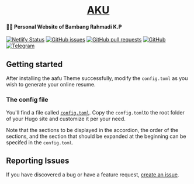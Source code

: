 <h1 align="center">
  <a href="https://aku.idbmb.my.id/">AKU</a>
  <h4>👨‍💻 Personal Website of Bambang Rahmadi K.P<a href="https://github.com/idbmb/aku" target="_blank"></a></h4>
</h1>

[![Netlify Status](https://api.netlify.com/api/v1/badges/12107d94-3c2c-4a62-b597-7f6ca3eaf833/deploy-status)](https://app.netlify.com/sites/akuforidbmb/deploys)
[![GitHub issues][Issues-badge]][Issues]
[![GitHub pull requests][PR-badge]][PRs]
[![GitHub][License-badge]][License]
[![Telegram][Telegram-badge]][Telegram]

## Getting started

After installing the aafu Theme successfully, modify the `config.toml` as you wish to generate your online resume.

### The config file

You'll find a file called [`config.toml`](//github.com/darshanbaral/aafu/blob/master/exampleSite/config.toml). Copy the `config.toml`to the root folder of your Hugo site and customize it per your need.

Note that the sections to be displayed in the accordion, the order of the sections, and the section that should be expanded at the beginning can be specifed in the `config.toml`.

## Reporting Issues

If you have discovered a bug or have a feature request, [create an issue](https://github.com/idbmb/aku/issues/new).

[Issues]: https://github.com/idbmb/aku/issues
[Issues-badge]: https://img.shields.io/github/issues/idbmb/aku.svg
[PRs]: https://github.com/idbmb/aku/pulls
[PR-badge]: https://img.shields.io/github/issues-pr/idbmb/aku.svg
[License]:  /LICENSE
[License-badge]: https://img.shields.io/github/license/mashape/apistatus.svg
[Telegram]: https://t.me/IdbmbNetworkOfficial
[Telegram-badge]: https://img.shields.io/badge/chat%20on-telegram-blue.svg

